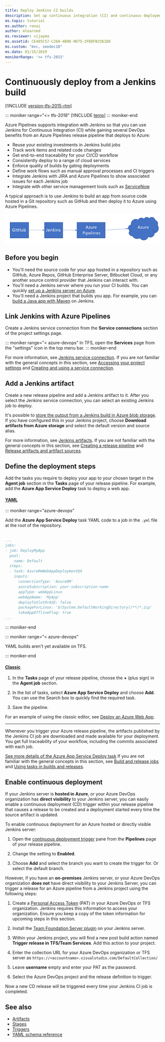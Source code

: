 ```yaml
---
title: Deploy Jenkins CI builds
description: Set up continuous integration (CI) and continuous deployment (CD) for your apps using Jenkins and Azure Pipelines
ms.topic: tutorial
ms.author: ronai
author: mlearned
ms.reviewer: vijayma
ms.assetid: CE485C57-C26A-4B9D-9D75-2FDDFB3361D6
ms.custom: "mvc, seodec18"
ms.date: 01/15/2019
monikerRange: '>= tfs-2015'
---
```


# Continuously deploy from a Jenkins build

[!INCLUDE [version-tfs-2015-rtm](../includes/version-tfs-2015-rtm.md)]

::: moniker range="<= tfs-2018"
[!INCLUDE [temp](../includes/concept-rename-note.md)]
::: moniker-end

Azure Pipelines supports integration with Jenkins so that you can use
Jenkins for Continuous Integration (CI) while gaining several DevOps benefits
from an Azure Pipelines release pipeline that deploys to Azure:

* Reuse your existing investments in Jenkins build jobs
* Track work items and related code changes
* Get end-to-end traceability for your CI/CD workflow
* Consistently deploy to a range of cloud services
* Enforce quality of builds by gating deployments
* Define work flows such as manual approval processes and CI triggers  
* Integrate Jenkins with JIRA and Azure Pipelines to show associated issues for each Jenkins job
* Integrate with other service management tools such as [ServiceNow](approvals/servicenow.md)

A typical approach is to use Jenkins to build an app from source
code hosted in a Git repository such as GitHub and then deploy it to
Azure using Azure Pipelines.

![Schematic of deployment from GitHub and Jenkins to Azure](media/integrate-jenkins-vsts-cicd/schematic1.png)

## Before you begin

* You'll need the source code for your app hosted in a repository such as GitHub, Azure Repos, GitHub Enterprise Server,
  Bitbucket Cloud, or any another source control provider that Jenkins can interact with.
* You'll need a Jenkins server where you run your CI builds. You can quickly
  [set up a Jenkins server on Azure](/azure/developer/jenkins/configure-on-linux-vm). 
* You'll need a Jenkins project that builds you app. For example, 
  you can [build a Java app with Maven](https://jenkins.io/doc/tutorials/build-a-java-app-with-maven/) on Jenkins.

## Link Jenkins with Azure Pipelines

Create a Jenkins service connection from the **Service connections** section of the project settings page.

::: moniker range="< azure-devops"
In TFS, open the **Services** page from the "settings" icon in the top menu bar.
::: moniker-end

For more information, see [Jenkins service connection](../library/service-endpoints.md#sep-jenkins).
If you are not familiar with the general concepts in this section, see
[Accessing your project settings](../../project/navigation/go-to-service-page.md#open-project-settings)
and [Creating and using a service connection](../library/service-endpoints.md).


## Add a Jenkins artifact

Create a new release pipeline and add a Jenkins artifact to it.
After you select the Jenkins service connection, you can select an existing Jenkins job to deploy. 

It's possible to [store the output from a Jenkins build in Azure blob storage](/azure/developer/jenkins/azure-storage-blobs-as-build-artifact-repository).
If you have configured this in your Jenkins project, choose **Download artifacts from Azure storage**
and select the default version and source alias.

For more information, see [Jenkins artifacts](artifacts.md#jenkins).
If you are not familiar with the general concepts in this section, see
[Creating a release pipeline](../create-first-pipeline.md)
and [Release artifacts and artifact sources](artifacts.md).

## Define the deployment steps

Add the tasks you require to deploy your app to your chosen target in the **Agent job** section in the **Tasks** page
of your release pipeline. For example, add the **Azure App Service Deploy** task to deploy a web app. 

#### [YAML](#tab/yaml/)
::: moniker range="azure-devops"

Add the **Azure App Service Deploy** task YAML code to a job in the  `.yml` file at the root of the repository.

```YAML

...
jobs:
- job: DeployMyApp
  pool:
    name: Default
  steps:
  - task: AzureRmWebAppDeployment@4
    inputs:
      connectionType: 'AzureRM'
      azureSubscription: your-subscription-name
      appType: webAppLinux
      webAppName: 'MyApp'
      deployToSlotOrASE: false
      packageForLinux: '$(System.DefaultWorkingDirectory)/**/*.zip'
      takeAppOfflineFlag: true
...
```

::: moniker-end

::: moniker range="< azure-devops"

YAML builds aren't yet available on TFS.

::: moniker-end

#### [Classic](#tab/classic/)
1. In the **Tasks** page of your release pipeline, choose the **+**
  (plus sign) in the **Agent job** section.

1. In the list of tasks, select **Azure App Service Deploy** and choose **Add**.
  You can use the Search box to quickly find the required task.

1. Save the pipeline.

For an example of using the classic editor, see [Deploy an Azure Web App](../targets/webapp.md?tabs=classic).

* * *
Whenever you trigger your Azure release pipeline, the artifacts published by the Jenkins CI job
are downloaded and made available for your deployment. You get full traceability of your workflow,
including the commits associated with each job.

[See more details of the Azure App Service Deploy task](../tasks/deploy/azure-rm-web-app-deployment.md)
If you are not familiar with the general concepts in this section, see
[Build and release jobs](../process/phases.md?tabs=yaml)
and [Using tasks in builds and releases](../tasks/index.md).

## Enable continuous deployment

If your Jenkins server is **hosted in Azure**, or your Azure DevOps organization
has **direct visibility** to your Jenkins server, you can easily enable a continuous
deployment (CD) trigger within your release pipeline that causes a release to be
created and a deployment started every time the source artifact is updated.

To enable continuous deployment for an Azure hosted or directly visible Jenkins server:

1. Open the [continuous deployment trigger](triggers.md#release-triggers) pane from the **Pipelines** page of your release pipeline.

1. Change the setting to **Enabled**.

1. Choose **Add** and select the branch you want to create the trigger for. Or select the default branch.  

However, if you have an **on-premises** Jenkins server, or your Azure DevOps organization **does not** have direct visibility
to your Jenkins Server, you can trigger a release for an Azure pipeline from a Jenkins project using the following steps:

1. Create a [Personal Access Token](../../organizations/accounts/use-personal-access-tokens-to-authenticate.md) (PAT) in your Azure DevOps or TFS organization. Jenkins requires this information to access your organization.
   Ensure you keep a copy of the token information for upcoming steps in this section.

1. Install the [Team Foundation Server plugin](https://plugins.jenkins.io/tfs) on your Jenkins server.

1. Within your Jenkins project, you will find a new post build action named **Trigger release in TFS/Team Services**.
   Add this action to your project.

1. Enter the collection URL for your Azure DevOps organization or TFS server as `https://<accountname>.visualstudio.com/DefaultCollection/`

1. Leave **username** empty and enter your PAT as the password.

1. Select the Azure DevOps project and the release definition to trigger.

Now a new CD release will be triggered every time your Jenkins CI job is completed.

## See also

* [Artifacts](artifacts.md)
* [Stages](../process/stages.md)
* [Triggers](triggers.md)
* [YAML schema reference](../yaml-schema.md)